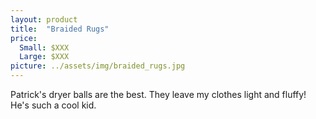 ```yaml
---
layout: product
title:  "Braided Rugs"
price:
  Small: $XXX
  Large: $XXX
picture: ../assets/img/braided_rugs.jpg
---
```


Patrick's dryer balls are the best. They leave my clothes light and fluffy! He's such a cool kid.
